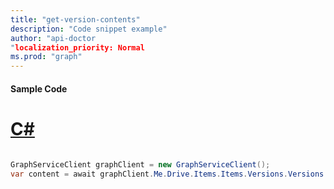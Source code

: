 ```yaml
---
title: "get-version-contents"
description: "Code snippet example" 
author: "api-doctor
"localization_priority: Normal
ms.prod: "graph"
--- 
```

#### Sample Code
# [C#](#tab/Csharp)

```C#

GraphServiceClient graphClient = new GraphServiceClient();
var content = await graphClient.Me.Drive.Items.Items.Versions.Versions.Content.Request().GetAsync();

```